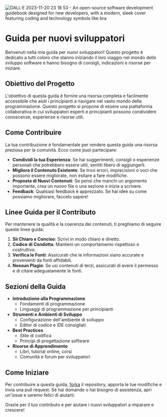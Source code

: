 
![DALL·E 2023-11-20 23 18 53 - An open-source software development guidebook designed for new developers, with a modern, sleek cover featuring coding and technology symbols like bra](https://github.com/riccardogenova-bitrocket-studio/docs/assets/17598688/018d4ed4-a45b-41ee-be94-8daf786aaccf)

# Guida per nuovi sviluppatori

Benvenuti nella mia guida per nuovi sviluppatori! Questo progetto è dedicato a tutti coloro che stanno iniziando il loro viaggio nel mondo dello sviluppo software e hanno bisogno di consigli, indicazioni e risorse per iniziare.

## Obiettivo del Progetto

L'obiettivo di questa guida è fornire una risorsa completa e facilmente accessibile che aiuti i principianti a navigare nel vasto mondo della programmazione. Questo progetto si propone di essere una piattaforma collaborativa in cui sviluppatori esperti e principianti possono condividere conoscenze, esperienze e risorse utili.

## Come Contribuire

La tua contribuzione è fondamentale per rendere questa guida una risorsa preziosa per la comunità. Ecco come puoi partecipare:

- **Condividi la tua Esperienza**: Se hai suggerimenti, consigli o esperienze personali che potrebbero essere utili, sentiti libero di aggiungerli.
- **Migliora il Contenuto Esistente**: Se trovi errori, imprecisioni o voci che possono essere migliorate, non esitare a fare modifiche.
- **Proposta di Nuovi Contenuti**: Se pensi che manchi un argomento importante, crea un nuovo file o una sezione e inizia a scrivere.
- **Feedback**: Qualsiasi feedback è apprezzato. Se hai idee su come possiamo migliorare, faccelo sapere!

## Linee Guida per il Contributo

Per mantenere la qualità e la coerenza dei contenuti, ti preghiamo di seguire queste linee guida:

1. **Sii Chiaro e Conciso**: Scrivi in modo chiaro e diretto.
2. **Codice di Condotta**: Mantieni un comportamento rispettoso e costruttivo.
3. **Verifica le Fonti**: Assicurati che le informazioni siano accurate e provenienti da fonti affidabili.
4. **Nessun Plagio**: Se usi contenuti di terzi, assicurati di avere il permesso e di citare adeguatamente le fonti.

## Sezioni della Guida

- **Introduzione alla Programmazione**
  - Fondamenti di programmazione
  - Linguaggi di programmazione per principianti
- **Strumenti e Ambienti di Sviluppo**
  - Configurazione dell'ambiente di sviluppo
  - Editor di codice e IDE consigliati
- **Best Practices**
  - Stile di codifica
  - Principi di progettazione software
- **Risorse di Apprendimento**
  - Libri, tutorial online, corsi
  - Comunità e forum per sviluppatori

## Come Iniziare

Per contribuire a questa guida, [forka](link-al-tuo-repository) il repository, apporta le tue modifiche e invia una pull request. Se hai domande o hai bisogno di assistenza, apri un'issue e saremo felici di aiutarti.

Grazie per il tuo contributo e per aiutare i nuovi sviluppatori a imparare e crescere!
